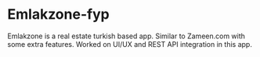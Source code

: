 # Emlakzone-fyp

Emlakzone is a real estate turkish based app. Similar to Zameen.com with some extra features. Worked on UI/UX and REST API integration in this app.
